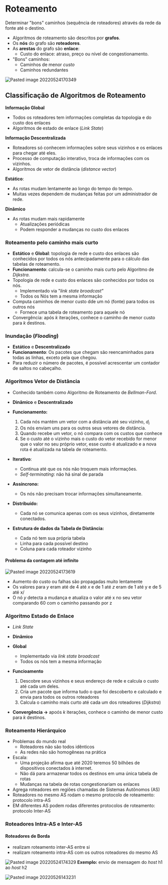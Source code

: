 # Roteamento
Determinar "bons" caminhos (sequência de roteadores) através da rede da fonte até o destino.

- Algoritmos de roteamento são descritos por **grafos**.
- Os **nós** do grafo são **roteadores**.
- As **arestas** do grafo são **enlace**:
	- Custo do enlace: atraso, preço ou nível de congestionamento.
- "Bons" caminhos:
	- Caminhos de menor *custo*
	- Caminhos redundantes

![Pasted image 20220524170349](imgs/Pasted%20image%2020220524170349.png)

## Classificação de Algoritmos de Roteamento

**Informação Global**
- Todos os roteadores tem informações completas da topologia e do custo dos enlaces
- Algoritmos de estado de enlace (*Link State*)

**Informação Descentralizada**
- Roteadores só conhecem informações sobre seus vizinhos e os enlaces para chegar até eles.
- Processo de computação interativo, troca de informações com os vizinhos.
- Algoritmos de vetor de distância (*distance vector*)

**Estático**:
- As rotas mudam lentamente ao longo do tempo do tempo.
- Muitas vezes dependem de mudanças feitas por um administrador de rede.

**Dinâmico**
- As rotas mudam mais rapidamente
	- Atualizações periódicas
	- Podem responder a mudanças no custo dos enlaces

### Roteamento pelo caminho mais curto
- **Estático** e **Global**: topologia de rede e custo dos enlaces são conhecidos por todos os nós antecipadamente para o cálculo das tabelas de roteamento.
- **Funcionamento**: calcula-se o caminho mais curto pelo Algoritmo de *Dijkstra*.
- Topologia de rede e custo dos enlaces são conhecidos por todos os nós.
	- Implementado via "*link state broadcast"*
	- Todos os Nós tem a mesma informação
- Computa caminhos de menor custo dde um nó (fonte) para todos os outros nós
	- Fornece uma tabela de roteamento para aquele nó
- Convergência: após $k$ iterações, conhece o caminho de menor custo para $k$ destinos.

### Inundação (*Flooding*)
- **Estático** e **Descentralizado**
- **Funcionamento**: Os pacotes que chegam são reencaminhados para todas as linhas, exceto pela que chegou.
- Para reduzir o número de pacotes, é possível acrescentar um contador de saltos no cabeçalho.

### Algoritmos Vetor de Distância
- Conhecido também como Algoritmo de Roteamento de *Bellman-Ford*.
- **Dinâmico** e **Descentralizado**
- **Funcionamento:**
	1. Cada nós mantém um vetor com a distância até seu vizinho, $d_i$
	2. Os nós enviam uns para os outros seus vetores de distância.
	3. Quando recebe um vetor, o nó compara com os custos que conhece
	4. Se o custo até o vizinho mais o custo do vetor recebido for menor que o valor no seu próprio vetor, esse custo é atualizado e a nova rota é atualizada na tabela de roteamento.

 - **Iterativo**:
	 - Continua até que os nós não troquem mais informações.
	 - *Self-terminating*: não há sinal de parada
- **Assíncrono:**
	- Os nós não precisam trocar informações simultaneamente.
- **Distribuído:**
	- Cada nó se comunica apenas com os seus vizinhos, diretamente conectados.
- **Estrutura de dados da Tabela de Distância:**
	- Cada nó tem sua própria tabela
	- Linha para cada possível destino
	- Coluna para cada roteador vizinho

#### Problema da contagem até infinito
![Pasted image 20220524173619](imgs/Pasted%20image%2020220524173619.png)
- Aumento do custo ou falhas são propagadas muito lentamente
- Os valores para $y$ eram até de 4 até $x$ e de 1 até $z$ eram de 1 até y e de 5 até x/
- O nó $y$ detecta a mudança e atualiza o valor até x no seu vetor comparando 60 com o caminho passando por z

### Algoritmo Estado de Enlace
- *Link State*
- **Dinâmico**
- **Global**
	- Implementado via *link state broadcast*
	- Todos os nós tem a mesma informação
- **Funcioamento**
	1. Descobre seus vizinhos e seus endereço de rede e calcula o custo até cada um deles.
	2. Cria um pacote que informa tudo o que foi descoberto e calculado e envia para todos os outros roteadores
	3. Calcula o caminho mais curto até cada um dos roteadores (*Dijkstra*)

- **Convergência ->** apoós $k$ iterações, conhece o caminho de menor custo para *k* destinos.

### Roteamento Hierárquico
- Problemas do mundo real
	- Roteadores não são todos idênticos
	- As redes não são homogêneas na prática
- Escala:
	- Uma projeção afirma que até 2020 teremos 50 bilhões de dispositivos conectados à internet.
	- Não dá para armazenar todos os destinos em uma única tabela de rotas
	- Mudanças na tabela de rotas congestionariam os enlaces
- Agrega roteadores em regiões chamadas de Sistemas Autônomos (AS)
- Roteadores no mesmo AS rodam o mesmo protocolo de roteamento: protocolo intra-AS
- EM diferentes AS podem rodas diferentes protocolos de roteamento: protocolo Inter-AS

### Roteadores Intra-AS e Inter-AS

#### Roteadores de Borda
- realizam roteamento inter-AS entre si
- realizam roteamento intra-AS com os outros roteadores do mesmo AS

![Pasted image 20220524174329](imgs/Pasted%20image%2020220524174329.png)
**Exemplo:**  envio de mensagem do *host* h1 ao *host* h2

![Pasted image 20220526143231](imgs/Pasted%20image%2020220526143231.png)

